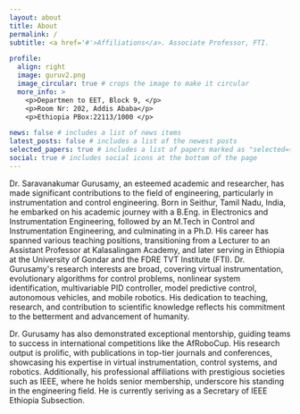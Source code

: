 ```yaml
---
layout: about
title: About
permalink: /
subtitle: <a href='#'>Affiliations</a>. Associate Professor, FTI.

profile:
  align: right
  image: guruv2.png
  image_circular: true # crops the image to make it circular
  more_info: >
    <p>Departmen to EET, Block 9, </p>
    <p>Room Nr: 202, Addis Ababa</p>
    <p>Ethiopia PBox:22113/1000 </p>

news: false # includes a list of news items
latest_posts: false # includes a list of the newest posts
selected_papers: true # includes a list of papers marked as "selected={true}"
social: true # includes social icons at the bottom of the page
---
```

Dr. Saravanakumar Gurusamy, an esteemed academic and researcher, has made significant contributions to the field of engineering, particularly in instrumentation and control engineering. Born in Seithur, Tamil Nadu, India, he embarked on his academic journey with a B.Eng. in Electronics and Instrumentation Engineering, followed by an M.Tech in Control and Instrumentation Engineering, and culminating in a Ph.D. His career has spanned various teaching positions, transitioning from a Lecturer to an Assistant Professor at Kalasalingam Academy, and later serving in Ethiopia at the University of Gondar and the FDRE TVT Institute (FTI). Dr. Gurusamy's research interests are broad, covering virtual instrumentation, evolutionary algorithms for control problems, nonlinear system identification, multivariable PID controller, model predictive control, autonomous vehicles, and mobile robotics. His dedication to teaching, research, and contribution to scientific knowledge reflects his commitment to the betterment and advancement of humanity.

Dr. Gurusamy has also demonstrated exceptional mentorship, guiding teams to success in international competitions like the AfRoboCup. His research output is prolific, with publications in top-tier journals and conferences, showcasing his expertise in virtual instrumentation, control systems, and robotics. Additionally, his professional affiliations with prestigious societies such as IEEE, where he holds senior membership, underscore his standing in the engineering field.
He is currently seriving as a Secretary of IEEE Ethiopia Subsection.